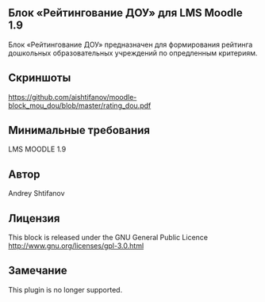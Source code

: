 ## Блок «Рейтингование ДОУ» для LMS Moodle 1.9
Блок «Рейтингование ДОУ»  предназначен для формирования рейтинга дошкольных образовательных учреждений по опредленным критериям.

## Скриншоты
https://github.com/aishtifanov/moodle-block_mou_dou/blob/master/rating_dou.pdf

## Минимальные требования
LMS MOODLE 1.9

## Автор
Andrey Shtifanov

## Лицензия
This block is released under the GNU General Public Licence http://www.gnu.org/licenses/gpl-3.0.html

## Замечание
This plugin is no longer supported.
